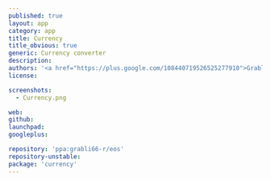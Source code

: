 ```yaml
---
published: true
layout: app
category: app
title: Currency
title_obvious: true
generic: Currency converter
description: 
authors: '<a href="https://plus.google.com/108440719526525277910">Grabli66</a>'
license:

screenshots:
  - Currency.png

web:
github:
launchpad:
googleplus:

repository: 'ppa:grabli66-r/eos'
repository-unstable:
package: 'currency'
---
```

